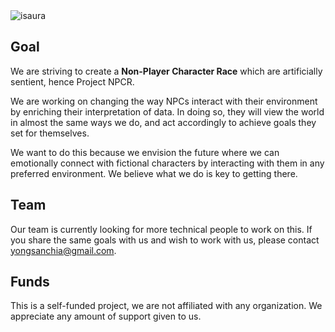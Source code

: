 <img width="" src="../isaura.png" alt="isaura" />

## Goal

We are striving to create a **Non-Player Character Race** which are artificially sentient, hence Project NPCR.

We are working on changing the way NPCs interact with their environment by enriching their interpretation of data. In doing so, they will view the world in almost the same ways we do, and act accordingly to achieve goals they set for themselves.

We want to do this because we envision the future where we can emotionally connect with fictional characters by interacting with them in any preferred environment. We believe what we do is key to getting there.

## Team
Our team is currently looking for more technical people to work on this. If you share the same goals with us and wish to work with us, please contact yongsanchia@gmail.com.

## Funds
This is a self-funded project, we are not affiliated with any organization. We appreciate any amount of support given to us.

